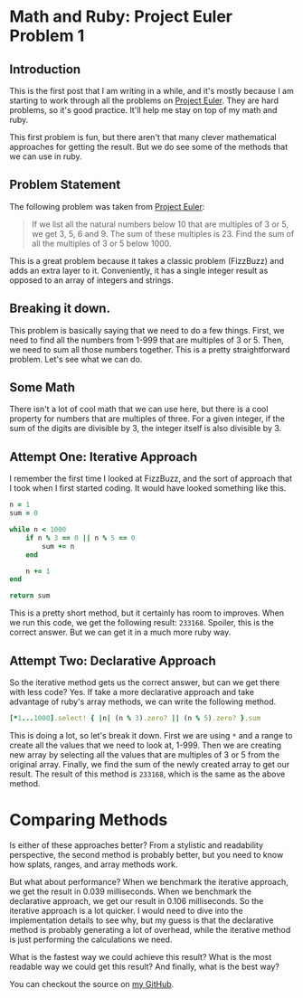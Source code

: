# Math and Ruby: Project Euler Problem 1

## Introduction

This is the first post that I am writing in a while, and it's mostly because I am starting to work through all the problems on [Project Euler](https://projecteuler.net/). They are hard problems, so it's good practice. It'll help me stay on top of my math and ruby.

This first problem is fun, but there aren't that many clever mathematical approaches for getting the result. But we do see some of the methods that we can use in ruby. 

## Problem Statement

The following problem was taken from [Project Euler](https://projecteuler.net/problem=1):

> If we list all the natural numbers below 10 that are multiples of 3 or 5, we get 3, 5, 6 and 9. The sum of these multiples is 23.
> Find the sum of all the multiples of 3 or 5 below 1000.

This is a great problem because it takes a classic problem (FizzBuzz) and adds an extra layer to it. Conveniently, it has a single integer result as opposed to an array of integers and strings.

## Breaking it down.

This problem is basically saying that we need to do a few things. First, we need to find all the numbers from 1-999 that are multiples of 3 or 5. Then, we need to sum all those numbers together. This is a pretty straightforward problem. Let's see what we can do.

## Some Math

There isn't a lot of cool math that we can use here, but there is a cool property for numbers that are multiples of three. For a given integer, if the sum of the digits are divisible by 3, the integer itself is also divisible by 3. 

## Attempt One: Iterative Approach

I remember the first time I looked at FizzBuzz, and the sort of approach that I took when I first started coding. It would have looked something like this.

```ruby
n = 1
sum = 0

while n < 1000
    if n % 3 == 0 || n % 5 == 0
        sum += n
    end

    n += 1
end

return sum
```

This is a pretty short method, but it certainly has room to improves. When we run this code, we get the following result: `233168`. Spoiler, this is the correct answer. But we can get it in a much more ruby way.

## Attempt Two: Declarative Approach

So the iterative method gets us the correct answer, but can we get there with less code? Yes. If take a more declarative approach and take advantage of ruby's array methods, we can write the following method.

```ruby
[*1...1000].select! { |n| (n % 3).zero? || (n % 5).zero? }.sum
```

This is doing a lot, so let's break it down. First we are using `*` and a range to create all the values that we need to look at, 1-999. Then we are creating new array by selecting all the values that are multiples of 3 or 5 from the original array. Finally, we find the sum of the newly created array to get our result. The result of this method is `233168`, which is the same as the above method. 

# Comparing Methods

Is either of these approaches better? From a stylistic and readability perspective, the second method is probably better, but you need to know how splats, ranges, and array methods work. 

But what about performance? When we benchmark the iterative approach, we get the result in 0.039 milliseconds. When we benchmark the declarative approach, we get our result in 0.106 milliseconds. So the iterative approach is a lot quicker. I would need to dive into the implementation details to see why, but my guess is that the declarative method is probably generating a lot of overhead, while the iterative method is just performing the calculations we need.

What is the fastest way we could achieve this result?
What is the most readable way we could get this result?
And finally, what is the best way?

You can checkout the source on [my GitHub](https://github.com/william-lawrence/math-and-ruby).
